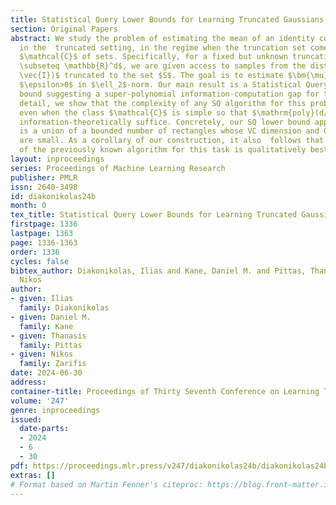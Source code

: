 ```yaml
---
title: Statistical Query Lower Bounds for Learning Truncated Gaussians
section: Original Papers
abstract: We study the problem of estimating the mean of an identity covariance Gaussian
  in the  truncated setting, in the regime when the truncation set comes from a low-complexity  family
  $\mathcal{C}$ of sets. Specifically, for a fixed but unknown truncation set  $S
  \subseteq \mathbb{R}^d$, we are given access to samples from the distribution  $\mathcal{N}(\bm{\mu},
  \vec{I})$ truncated to the set $S$. The goal is to estimate $\bm{\mu}$  within accuracy
  $\epsilon>0$ in $\ell_2$-norm. Our main result is a Statistical Query (SQ)  lower
  bound suggesting a super-polynomial information-computation gap for this task. In  more
  detail, we show that the complexity of any SQ algorithm for this problem is  $d^{\mathrm{poly}(1/\epsilon)}$,
  even when the class $\mathcal{C}$ is simple so that $\mathrm{poly}(d/\epsilon)$  samples
  information-theoretically suffice. Concretely, our SQ lower bound applies when  $\mathcal{C}$
  is a union of a bounded number of rectangles whose VC dimension and Gaussian  surface
  are small. As a corollary of our construction, it also  follows that the complexity
  of the previously known algorithm for this task is qualitatively best possible.
layout: inproceedings
series: Proceedings of Machine Learning Research
publisher: PMLR
issn: 2640-3498
id: diakonikolas24b
month: 0
tex_title: Statistical Query Lower Bounds for Learning Truncated Gaussians
firstpage: 1336
lastpage: 1363
page: 1336-1363
order: 1336
cycles: false
bibtex_author: Diakonikolas, Ilias and Kane, Daniel M. and Pittas, Thanasis and Zarifis,
  Nikos
author:
- given: Ilias
  family: Diakonikolas
- given: Daniel M.
  family: Kane
- given: Thanasis
  family: Pittas
- given: Nikos
  family: Zarifis
date: 2024-06-30
address:
container-title: Proceedings of Thirty Seventh Conference on Learning Theory
volume: '247'
genre: inproceedings
issued:
  date-parts:
  - 2024
  - 6
  - 30
pdf: https://proceedings.mlr.press/v247/diakonikolas24b/diakonikolas24b.pdf
extras: []
# Format based on Martin Fenner's citeproc: https://blog.front-matter.io/posts/citeproc-yaml-for-bibliographies/
---
```

